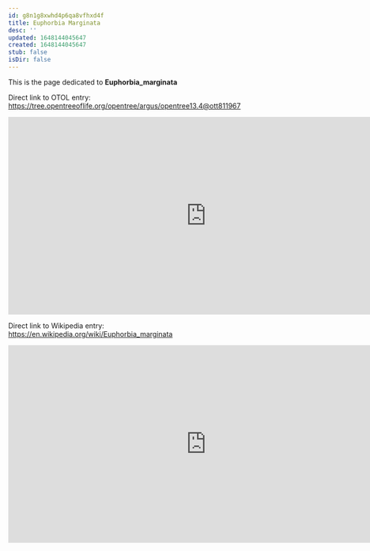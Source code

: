 ```yaml
---
id: g8n1g8xwhd4p6qa8vfhxd4f
title: Euphorbia Marginata
desc: ''
updated: 1648144045647
created: 1648144045647
stub: false
isDir: false
---
```

This is the page dedicated to **Euphorbia_marginata**


Direct link to OTOL entry: https://tree.opentreeoflife.org/opentree/argus/opentree13.4@ott811967



<html>
    <body>
    <iframe src="https://tree.opentreeoflife.org/opentree/argus/opentree13.4@ott811967"
    width="800" height="400" frameborder="0" allowfullscreen> </iframe>
    </body>
</html>
    


Direct link to Wikipedia entry: https://en.wikipedia.org/wiki/Euphorbia_marginata



<html>
    <body>
    <iframe src="https://en.wikipedia.org/wiki/Euphorbia_marginata"
    width="800" height="400" frameborder="0" allowfullscreen> </iframe>
    </body>
</html>
    
